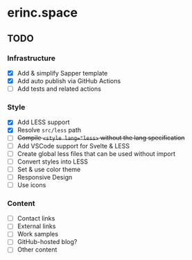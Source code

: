 # erinc.space

## TODO

### Infrastructure

- [x] Add & simplify Sapper template
- [x] Add auto publish via GitHub Actions
- [ ] Add tests and related actions

### Style

- [x] Add LESS support
- [x] Resolve `src/less` path
- [ ] ~~Compile `<style lang="less>` without the lang specification~~
- [ ] Add VSCode support for Svelte & LESS
- [ ] Create global less files that can be used without import
- [ ] Convert styles into LESS
- [ ] Set & use color theme
- [ ] Responsive Design
- [ ] Use icons

### Content

- [ ] Contact links
- [ ] External links
- [ ] Work samples
- [ ] GitHub-hosted blog?
- [ ] Other content